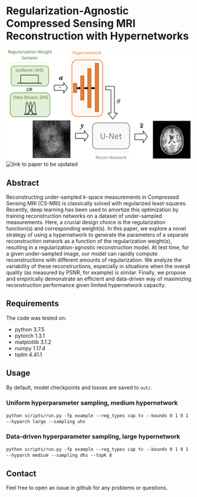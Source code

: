 # Regularization-Agnostic Compressed Sensing MRI Reconstruction with Hypernetworks
![Network architecture](figs/Hypernet_Arch_v5.png "Philadelphia's Magic Gardens")
![link to paper to be updated]()

## Abstract
Reconstructing under-sampled $k$-space measurements in Compressed Sensing MRI (CS-MRI) is classically solved with regularized least-squares. Recently, deep learning has been used to amortize this optimization by training reconstruction networks on a dataset of under-sampled measurements. 
Here, a crucial design choice is the regularization function(s) and corresponding weight(s). 
In this paper, we explore a novel strategy of using a hypernetwork to generate the parameters of a separate reconstruction network as a function of the regularization weight(s), resulting in a regularization-agnostic reconstruction model. 
At test time, for a given under-sampled image, our model can rapidly compute reconstructions with different amounts of regularization. We analyze the variability of these reconstructions, especially in situations when the overall quality (as measured by PSNR, for example) is similar. Finally, we propose and empirically demonstrate an efficient and data-driven way of maximizing reconstruction performance given limited hypernetwork capacity.

## Requirements
The code was tested on:
- python 3.7.5
- pytorch 1.3.1
- matplotlib 3.1.2
- numpy 1.17.4
- tqdm 4.41.1

## Usage
By default, model checkpoints and losses are saved to `out/`.
### Uniform hyperparameter sampling, medium hypernetwork 

    python scripts/run.py -fp example --reg_types cap tv --bounds 0 1 0 1 --hyparch large --sampling uhs

### Data-driven hyperparameter sampling, large hypernetwork 

    python scripts/run.py -fp example --reg_types cap tv --bounds 0 1 0 1 --hyparch medium --sampling dhs --topK 8

## Contact
Feel free to open an issue in github for any problems or questions.

